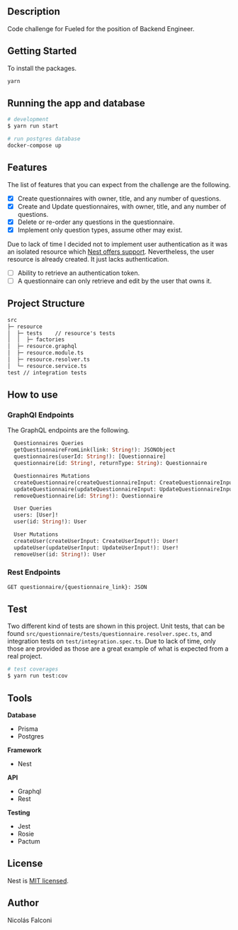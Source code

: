
## Description

Code challenge for Fueled for the position of Backend Engineer.

## Getting Started

To install the packages.

```bash
yarn
```

## Running the app and database

```bash
# development
$ yarn run start

# run postgres database
docker-compose up
```

## Features

The list of features that you can expect from the challenge are the following. 

- [x] Create questionnaires with owner, title, and any number of questions.
- [x] Create and Update questionnaires, with owner, title, and any number of questions.
- [x] Delete or re-order any questions in the questionnaire.
- [x] Implement only question types, assume other may exist.

Due to lack of time I decided not to implement user authentication as it was an isolated resource which [Nest offers support](https://docs.nestjs.com/security/authentication#authentication). Nevertheless, the user resource is already created. It just lacks authentication.

- [ ] Ability to retrieve an authentication token.
- [ ] A questionnaire can only retrieve and edit by the user that owns it.

## Project Structure

```txt
src                                                                      
├─ resource                         
│  ├─ tests    // resource's tests                          
│  │  ├─ factories                       
│  ├─ resource.graphql              
│  ├─ resource.module.ts            
│  ├─ resource.resolver.ts          
│  └─ resource.service.ts                                      
test // integration tests
```

## How to use

### GraphQl Endpoints

The GraphQL endpoints are the following.

```graphql
  Questionnaires Queries
  getQuestionnaireFromLink(link: String!): JSONObject
  questionnaires(userId: String!): [Questionnaire]
  questionnaire(id: String!, returnType: String): Questionnaire

  Questionnaires Mutations
  createQuestionnaire(createQuestionnaireInput: CreateQuestionnaireInput!): Questionnaire!
  updateQuestionnaire(updateQuestionnaireInput: UpdateQuestionnaireInput!): Questionnaire!
  removeQuestionnaire(id: String!): Questionnaire

  User Queries
  users: [User]!
  user(id: String!): User

  User Mutations
  createUser(createUserInput: CreateUserInput!): User!
  updateUser(updateUserInput: UpdateUserInput!): User!
  removeUser(id: String!): User

```

### Rest Endpoints

```rest
GET questionnaire/{questionnaire_link}: JSON 
```


## Test

Two different kind of tests are shown in this project. Unit tests, that can be found `src/questionnaire/tests/questionnaire.resolver.spec.ts`, and integration tests on `test/integration.spec.ts`. Due to lack of time, only those are provided as those are a great example of what is expected from a real project.

```bash
# test coverages
$ yarn run test:cov
```

## Tools

__Database__

- Prisma
- Postgres

__Framework__

- Nest

__API__

- Graphql
- Rest

__Testing__

- Jest
- Rosie
- Pactum

## License

Nest is [MIT licensed](LICENSE).

## Author

Nicolás Falconi